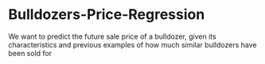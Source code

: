 # Bulldozers-Price-Regression
We want to predict the future sale price of a bulldozer, given its characteristics and previous examples of how much similar bulldozers have been sold for
